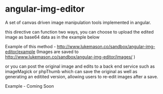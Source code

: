 angular-img-editor
==================

A set of canvas driven image manipulation tools implemented in angular.

this directive can function two ways, you can choose to upload the edited image as base64 data as in the example below

Example of this method - http://www.lukemason.co/sandbox/angular-img-editor/example (Images are saved to http://www.lukemason.co/sandbox/angular-img-editor/images/ ) 

or you can post the original image and edits to a back end service such as imageMagick or phpThumb which can save the original as well as generating an editited version, allowing users to re-edit images after a save.

Example - Coming Soon 
